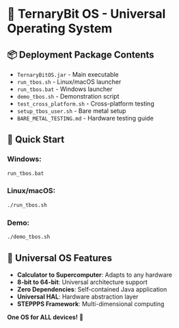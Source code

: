 # 🚀 TernaryBit OS - Universal Operating System

## 📦 Deployment Package Contents

- `TernaryBitOS.jar` - Main executable
- `run_tbos.sh` - Linux/macOS launcher
- `run_tbos.bat` - Windows launcher
- `demo_tbos.sh` - Demonstration script
- `test_cross_platform.sh` - Cross-platform testing
- `setup_tbos_user.sh` - Bare metal setup
- `BARE_METAL_TESTING.md` - Hardware testing guide

## 🚀 Quick Start

### Windows:
```cmd
run_tbos.bat
```

### Linux/macOS:
```bash
./run_tbos.sh
```

### Demo:
```bash
./demo_tbos.sh
```

## 🎯 Universal OS Features

- **Calculator to Supercomputer**: Adapts to any hardware
- **8-bit to 64-bit**: Universal architecture support
- **Zero Dependencies**: Self-contained Java application
- **Universal HAL**: Hardware abstraction layer
- **STEPPPS Framework**: Multi-dimensional computing

**One OS for ALL devices!** 🌟
